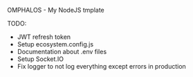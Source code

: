 OMPHALOS - My NodeJS tmplate

TODO:

- JWT refresh token
- Setup ecosystem.config.js
- Documentation about .env files
- Setup Socket.IO
- Fix logger to not log everything except errors in production
